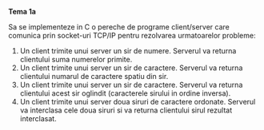 <b>Tema 1a</b>
<p>Sa se implementeze in C o pereche de programe client/server care comunica prin socket-uri TCP/IP pentru rezolvarea urmatoarelor probleme:</p>

1. Un client trimite unui server un sir de numere. Serverul va returna clientului suma numerelor primite.
2. Un client trimite unui server un sir de caractere. Serverul va returna clientului numarul de caractere spatiu din sir.
3. Un client trimite unui server un sir de caractere. Serverul va returna clientului acest sir oglindit (caracterele sirului in ordine inversa).
4. Un client trimite unui server doua siruri de caractere ordonate. Serverul va interclasa cele doua siruri si va returna clientului sirul rezultat interclasat.
